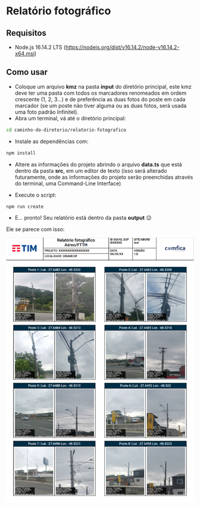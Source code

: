 # Relatório fotográfico

## Requisitos

- Node.js 16.14.2 LTS (https://nodejs.org/dist/v16.14.2/node-v16.14.2-x64.msi)

## Como usar

- Coloque um arquivo **kmz** na pasta **input** do diretório principal, este kmz deve ter uma pasta com todos os marcadores renomeados em ordem crescente (1, 2, 3...) e de preferência as duas fotos do poste em cada marcador (se um poste não tiver alguma ou as duas fotos, será usada uma foto padrão Infinitel).
- Abra um terminal, vá até o diretório principal:

```sh
cd caminho-do-diretorio/relatorio-fotografico
```

- Instale as dependências com:

```sh
npm install
```

- Altere as informações do projeto abrindo o arquivo **data.ts** que está dentro da pasta **src**, em um editor de texto (isso será alterado futuramente, onde as informações do projeto serão preenchidas através do terminal, uma Command-Line Interface)

- Execute o script:

```sh
npm run create
```

- E... pronto! Seu relatório está dentro da pasta **output** 😉

Ele se parece com isso:

![alt text](https://github.com/gabrrielsilva/relatorio-fotografico/blob/main/example.png?raw=true)
